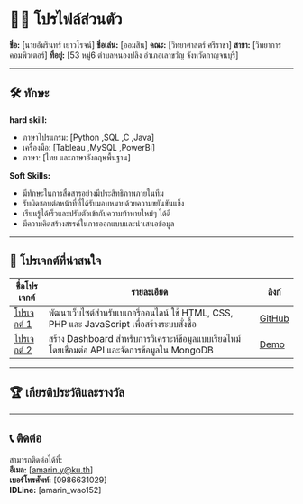 # 👩‍💻 โปรไฟล์ส่วนตัว

**ชื่อ:** [นายอัมรินทร์ เยาวโรจน์]
**ชื่อเล่น:** [ออมสิน]
**คณะ:** [วิทยาศาสตร์ ศรีราชา]
**สาขา:** [วิทยาการคอมพิวเตอร์] 
**ที่อยู่:** [53 หมู่6 ตำบลหนองปลิง อำเภอเลาขวัญ จังหวัดกาญจนบุรี]  

---

## 🛠️ ทักษะ

**hard skill:**  
- ภาษาโปรแกรม: [Python ,SQL ,C ,Java]  
- เครื่องมือ: [Tableau ,MySQL ,PowerBi]
- ภาษา: [ไทย และภาษาอังกฤษพื้นฐาน]  


**Soft Skills:**  
- มีทักษะในการสื่อสารอย่างมีประสิทธิภาพภายในทีม
- รับผิดชอบต่อหน้าที่ที่ได้รับมอบหมายด้วยความขยันขันแข็ง
- เรียนรู้ได้เร็วและปรับตัวเข้ากับความท้าทายใหม่ๆ ได้ดี
- มีความคิดสร้างสรรค์ในการออกแบบและนำเสนอข้อมูล 

---

## 🚀 โปรเจกต์ที่น่าสนใจ  

| **ชื่อโปรเจกต์**       | **รายละเอียด**                                                                                  | **ลิงก์**                 |
|-------------------------|--------------------------------------------------------------------------------------------------|--------------------------|
| [โปรเจกต์ 1](#)         | พัฒนาเว็บไซต์สำหรับเบเกอรี่ออนไลน์ ใช้ HTML, CSS, PHP และ JavaScript เพื่อสร้างระบบสั่งซื้อ  | [GitHub](#)             |
| [โปรเจกต์ 2](#)         | สร้าง Dashboard สำหรับการวิเคราะห์ข้อมูลแบบเรียลไทม์ โดยเชื่อมต่อ API และจัดการข้อมูลใน MongoDB | [Demo](#)               |

---

## 🏆 เกียรติประวัติและรางวัล  
  
---

## 📞 ติดต่อ

สามารถติดต่อได้ที่:  
**อีเมล:** [amarin.y@ku.th]  
**เบอร์โทรศัพท์:** [0986631029]  
**IDLine:** [amarin_wao152]
